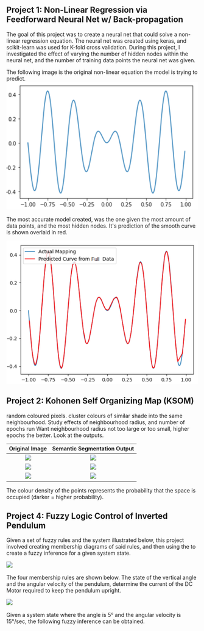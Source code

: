 ## Project 1: Non-Linear Regression via Feedforward Neural Net w/ Back-propagation
The goal of this project was to create a neural net that could solve a non-linear regression equation. The neural net was created using keras, and scikit-learn was used for K-fold cross validation. During this project, I investigated the effect of varying the number of hidden nodes within the neural net, and the number of training data points the neural net was given.

The following image is the original non-linear equation the model is trying to predict. 
![](media/NLEqn.PNG)

The most accurate model created, was the one given the most amount of data points, and the most hidden nodes. It's prediction of the smooth curve is shown overlaid in red.

![](media/model.PNG)

## Project 2: Kohonen Self Organizing Map (KSOM)

random coloured pixels. 
cluster colours of similar shade into the same neighbourhood.
Study effects of neighbourhood radius, and number of epochs run
Want neighbourhood radius not too large or too small, higher epochs the better. 
Look at the outputs.

| Original Image  | Semantic Segmentation Output|
| :-------------: |:---------------------------:|
| ![](media/Image1.PNG) | ![](media/SegImg1.PNG)|
| ![](media/Image2.PNG) | ![](media/SegImg2.PNG)|
| ![](media/Image3.PNG) | ![](media/SegImg3.PNG)|

The colour density of the points represents the probability that the space is occupied (darker = higher probability).

## Project 4: Fuzzy Logic Control of Inverted Pendulum
Given a set of fuzzy rules and the system illustrated below, this project involved creating membership diagrams of said rules, and then using the to create a fuzzy inference for a given system state. 

![](media/system.PNG)

The four membership rules are shown below. The state of the vertical angle and the angular velocity of the pendulum, determine the current of the DC Motor required to keep the pendulum upright.

![](media/membership.PNG)

Given a system state where the angle is 5° and the angular velocity is 15°/sec, the following fuzzy inference can be obtained.





